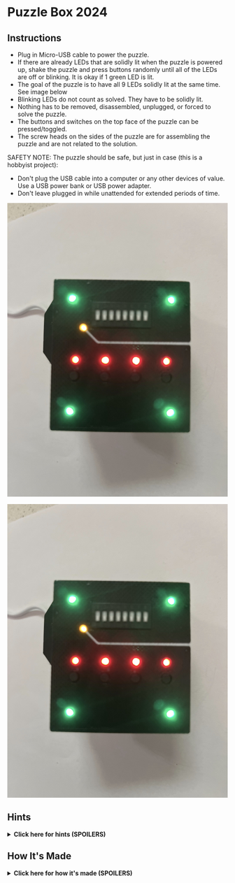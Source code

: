 # Puzzle Box 2024
## Instructions
- Plug in Micro-USB cable to power the puzzle.
- If there are already LEDs that are solidly lit when the puzzle is powered up, shake the puzzle and press buttons randomly until all of the LEDs are off or blinking. It is okay if 1 green LED is lit.
- The goal of the puzzle is to have all 9 LEDs solidly lit at the same time. See image below
- Blinking LEDs do not count as solved. They have to be solidly lit.
- Nothing has to be removed, disassembled, unplugged, or forced to solve the puzzle.
- The buttons and switches on the top face of the puzzle can be pressed/toggled.
- The screw heads on the sides of the puzzle are for assembling the puzzle and are not related to the solution.

SAFETY NOTE: The puzzle should be safe, but just in case (this is a hobbyist project):
- Don't plug the USB cable into a computer or any other devices of value. Use a USB power bank or USB power adapter.
- Don't leave plugged in while unattended for extended periods of time.

<img src="https://raw.githubusercontent.com/rsandzimier/puzzle_box_2024/main/assets/solved.jpg"/>

![](assets/solved.jpg)

## Hints
<details>
  <summary><b>Click here for hints (SPOILERS)</b></summary>
  
<hr>

  <b>General Hint 1:</b>
  <br/>
  There are 3 different colors of LEDs (4 red, 1 yellow, and 4 green). LEDs of the same color are related to each other.
  
  <details>
    <summary><b>General Hint 2:</b></summary>
    The 3 colored groups of LEDs are completely independent from each other. Anything on the puzzle used in the solution for one color will not be used in the solution for the other colors.
  </details>

  <hr>

  <details>
    <summary><b>Red Puzzle Hint 1:</b></summary>
    Press the buttons under the red LEDs. Can you get any of them to light up?
  </details>
  <details>
    <summary><b>Red Puzzle Hint 2:</b></summary>
    You only have to press 1 button at a time.
  </details>
  <details>
    <summary><b>Red Puzzle Hint 3:</b></summary>
    The buttons have to be pressed in a particular order.
  </details>
  <details>
    <summary><b>Red Puzzle Hint 4:</b></summary>
    If all 4 red LEDs are off, the red puzzle has been reset. You will have to start from the beginning.
  </details>
  <details>
    <summary><b>Red Puzzle Hint 5:</b></summary>
    Each LED can only be turned on by the button below it. But doing so may turn off other LEDs. And doing so at the wrong time might reset the puzzle.
  </details>  
  <details>
    <summary><b>Red Puzzle Hint 6:</b></summary>
    Take note of any patterns you find. Patterns repeat.
  </details>
  <details>
    <summary><b>Red Puzzle Hint 7:</b></summary>
    Notice that an LED will only turn on if the LED to the left of it is already on.
  </details>
  <details>
    <summary><b>Red Puzzle Hint 8:</b></summary>
    Think of it as moving the light from left to right. Once you've moved the light all the way to the right, start back over from the left.
  </details>
  <details>
    <summary><b>Red Puzzle Hint 9:</b></summary>
    When all of the red LEDs are off, press the buttons in the following order to solve the puzzle (button 1 on the far left, button 4 on the far right): 1, 2, 3, 4, 1, 2, 3, 1, 2, 1
  </details>

  <hr>

  <details>
    <summary><b>Yellow Puzzle Hint 1:</b></summary>
    Is there something different about the yellow LED?
  </details>
  <details>
    <summary><b>Yellow Puzzle Hint 2:</b></summary>
    The yellow LED is blinking. Is there any pattern to the blinking?
  </details>
  <details>
    <summary><b>Yellow Puzzle Hint 3:</b></summary>
    The length of the blinks and the gaps between the blinks is not constant.
  </details>
  <details>
    <summary><b>Yellow Puzzle Hint 4:</b></summary>
    The extra long pause between blinks marks the end of the pattern.
  </details>
  <details>
    <summary><b>Yellow Puzzle Hint 5:</b></summary>
    How many blinks are there in the pattern?
  </details>
  <details>
    <summary><b>Yellow Puzzle Hint 6:</b></summary>
    There are 8 blinks. Does 8 show up anywhere else in the puzzle?
  </details>
  <details>
    <summary><b>Yellow Puzzle Hint 7:</b></summary>
    There are 8 dip switches near the yellow LED.
  </details>
  <details>
    <summary><b>Yellow Puzzle Hint 8:</b></summary>
    Typically, a LONG blink is considered ON/HIGH, and a SHORT blink is considered OFF/LOW.
  </details>
  <details>
    <summary><b>Yellow Puzzle Hint 9:</b></summary>
    There is a white line near the yellow LED. Where does it lead?
  </details>
  <details>
    <summary><b>Yellow Puzzle Hint 10:</b></summary>
    The white line leads to 8 numbers on the side of the box. The 8 blinks, 8 dip switches, and 8 numbers on the side of the box are related.
  </details>
  <details>
    <summary><b>Yellow Puzzle Hint 11:</b></summary>
    The dip switches are labeled from 1-8.
  </details>
  <details>
    <summary><b>Yellow Puzzle Hint 12:</b></summary>
    The numbers on the side of the box map the order of the blinks to the order of the dip switches.
  </details>
  <details>
    <summary><b>Yellow Puzzle Hint 13:</b></summary>
    The 1st blink corresponds to the 5th dip switch.
  </details>
  <details>
    <summary><b>Yellow Puzzle Hint 14:</b></summary>
    The 2nd blink corresponds to the 4th dip switch. The 3rd blink corresponds to the 7th dip switch.
  </details>
  <details>
    <summary><b>Yellow Puzzle Hint 15:</b></summary>
    The blinking pattern is SHORT, LONG, LONG, LONG, SHORT, SHORT, SHORT, LONG.
  </details>
  <details>
    <summary><b>Yellow Puzzle Hint 16:</b></summary>
    Toggle the dip switches to the following configuration to solve the puzzle (from left to right, up is on): OFF, ON, ON, ON, OFF, OFF, ON, OFF
  </details>

  <hr>

  <details>
    <summary><b>Green Puzzle Hint 1:</b></summary>
    Focus on 1 green LED. Can you find a way to turn it on?
  </details>
  <details>
    <summary><b>Green Puzzle Hint 2:</b></summary>
    Can you do the same thing to turn on a 2nd LED? A 3rd? A 4th?
  </details>
  <details>
    <summary><b>Green Puzzle Hint 3:</b></summary>
    Can you figure out what is causing the LEDs to turn off?
  </details>
  <details>
    <summary><b>Green Puzzle Hint 4:</b></summary>
    There is a ball moving inside the puzzle. Moving the ball to certain positions will turn LEDs on, but other positions will turn the LEDs off.
  </details>
  <details>
    <summary><b>Green Puzzle Hint 5:</b></summary>
    Moving the ball to the corners will turn on the corresponding LED. See the green circles in the diagram below. But moving the ball to the reset zones (red X's in diagram below) will turn the LEDs off.
    <br><br/>
    <img src="https://raw.githubusercontent.com/rsandzimier/puzzle_box_2024/main/assets/maze_points.jpg" width=50% height=50%/>
  </details>
  <details>
    <summary><b>Green Puzzle Hint 6:</b></summary>
    Can you find a way to move the ball to all 4 corners without crossing the reset zones?
  </details>
  <details>
    <summary><b>Green Puzzle Hint 7:</b></summary>
    Maybe you are thinking about the puzzle 2-dimensionally.
  </details>
  <details>
    <summary><b>Green Puzzle Hint 8:</b></summary>
    There is a different path for the ball to follow, but requires the ball to move to a different height to use that path.
  </details>
  <details>
    <summary><b>Green Puzzle Hint 9:</b></summary>
    Flip the box over. Does that open up any new path for the ball to take?
  </details>
  <details>
    <summary><b>Green Puzzle Hint 10:</b></summary>
    Turn on 2 LEDs, flip the box over (without passing through the reset zones), use the alternative path to move to the other side of the box, flip the box back over, and turn on the remaining 2 LEDs.
  </details>
  <details>
    <summary><b>Green Puzzle Hint 11:</b></summary>
    The paths the ball can move on are shown in the diagram below. The blue path is the 2D path the ball in confined to if the puzzle is held upright. The pink path is accessible by flipping the puzzle over and allows the ball to get to the other side without triggering the reset zones. Paths are for reference and not drawn to scale.
    <br><br/>
    <img src="https://raw.githubusercontent.com/rsandzimier/puzzle_box_2024/main/assets/maze_path.jpg" width=50% height=50%/>
  </details>
<hr>
</details>

## How It's Made
<details>
  <summary><b>Click here for how it's made (SPOILERS)</b></summary>
  Work in progress
  <br></br>
  <img src="https://raw.githubusercontent.com/rsandzimier/puzzle_box_2024/main/assets/100mm_board_front.jpg" width=50% height=50%/>
  <img src="https://raw.githubusercontent.com/rsandzimier/puzzle_box_2024/main/assets/100mm_board_back.jpg" width=50% height=50%/>
  <img src="https://raw.githubusercontent.com/rsandzimier/puzzle_box_2024/main/assets/boards_front.jpg" width=50% height=50%/>
  <img src="https://raw.githubusercontent.com/rsandzimier/puzzle_box_2024/main/assets/boards_back.jpg" width=50% height=50%/>
  <img src="https://raw.githubusercontent.com/rsandzimier/puzzle_box_2024/main/assets/boards_with_components.jpg" width=50% height=50%/>
  <img src="https://raw.githubusercontent.com/rsandzimier/puzzle_box_2024/main/assets/boards_soldered.jpg" width=50% height=50%/>
  <img src="https://raw.githubusercontent.com/rsandzimier/puzzle_box_2024/main/assets/boards_soldered_stacked.jpg" width=50% height=50%/>
  <img src="https://raw.githubusercontent.com/rsandzimier/puzzle_box_2024/main/assets/bottom_cover_cad1.png" width=50% height=50%/>
  <img src="https://raw.githubusercontent.com/rsandzimier/puzzle_box_2024/main/assets/bottom_cover_cad2.png" width=50% height=50%/>
  <img src="https://raw.githubusercontent.com/rsandzimier/puzzle_box_2024/main/assets/top_cover_cad1.png" width=50% height=50%/>
  <img src="https://raw.githubusercontent.com/rsandzimier/puzzle_box_2024/main/assets/top_cover_cad2.png" width=50% height=50%/>
  <img src="https://raw.githubusercontent.com/rsandzimier/puzzle_box_2024/main/assets/bottom_maze1.png" width=50% height=50%/>
  <img src="https://raw.githubusercontent.com/rsandzimier/puzzle_box_2024/main/assets/bottom_maze2.png" width=50% height=50%/>
  <img src="https://raw.githubusercontent.com/rsandzimier/puzzle_box_2024/main/assets/top_maze_cad1.png" width=50% height=50%/>
  <img src="https://raw.githubusercontent.com/rsandzimier/puzzle_box_2024/main/assets/top_maze_cad2.png" width=50% height=50%/>
  <img src="https://raw.githubusercontent.com/rsandzimier/puzzle_box_2024/main/assets/assembly_components.jpg" width=50% height=50%/>
  <img src="https://raw.githubusercontent.com/rsandzimier/puzzle_box_2024/main/assets/mazes_assembled.jpg" width=50% height=50%/>

</details>
